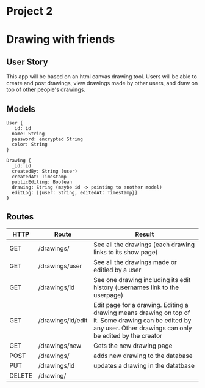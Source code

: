 # Project 2
# Drawing with friends

## User Story
This app will be based on an html canvas drawing tool. Users will be able to create and post drawings, view drawings made by other users, and draw on top of other people's drawings.

## Models
```
User {
  _id: id
  name: String
  password: encrypted String
  color: String
}

Drawing {
  _id: id
  createdBy: String (user)
  createdAt: Timestamp
  publicEditing: Boolean
  drawing: String (maybe id -> pointing to another model)
  editLog: [{user: String, editedAt: Timestamp}]
}
```

## Routes
| HTTP | Route | Result |
| ---- | ----- | ------ |
| GET | /drawings/ | See all the drawings (each drawing links to its show page)
| GET | /drawings/user | See all the drawings made or editied by a user
| GET | /drawings/id | See one drawing including its edit history (usernames link to the userpage)
| GET | /drawings/id/edit | Edit page for a drawing. Editing a drawing means drawing on top of it. Some drawing can be edited by any user. Other drawings can only be edited by the creator
| GET | /drawings/new | Gets the new drawing page
| POST | /drawings/ | adds new drawing to the database
| PUT | /drawings/id | updates a drawing in the datatbase
| DELETE | /drawing/ | 
